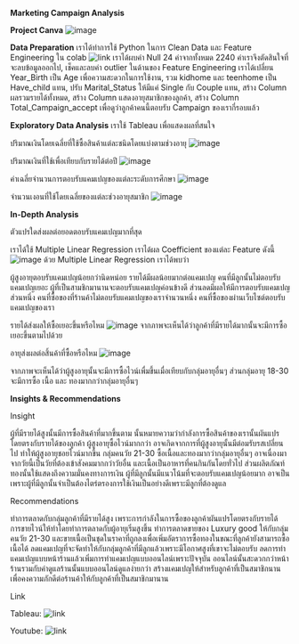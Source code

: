 **Marketing Campaign Analysis**

**Project Canva**
![image](https://github.com/user-attachments/assets/60b17cfc-e4e5-4a5a-ba50-0c53f00a52aa)

**Data Preparation**
เราได้ทำการใช้ Python ในการ Clean Data และ Feature Engineering ใน colab ![link](https://colab.research.google.com/drive/1kkNg7ndzoGxTZtnqvvhKNqzcDLeLuDSQ?usp=sharing) เราได้ผบค่า Null 24 ค่าจากทั้งหมด 2240 ค่าเราจึงตัดสินใจที่จะลบข้อมูลออกไป, เช็คและลบค่า outlier
ในด้านของ Feature Engineering เราได้เปลี่ยน Year_Birth เป็น Age เพื่อความสะดวกในการใช้งาน, รวม kidhome และ teenhome เป็น Have_child แทน, ปรับ Marital_Status ให้มีแค่ Single กับ Couple แทน, สร้าง Column ผลรวมรายได้ทั้งหมด, สร้าง Column แสดงอายุสมาชิกของลูกค้า, สร้าง Column Total_Campaign_accept เพื่อดูว่าลูกค้าคนนี้ตอบรับ Campaign ของเรากี่รอบแล้ว

**Exploratory Data Analysis**
เราใช้ Tableau เพื่อแสดงผลที่สนใจ

ปริมาณเงินโดยเฉลี่ยที่ใช้ซื้อสินค้าแต่ละชนิดโดยแบ่งตามช่วงอายุ
![image](https://github.com/user-attachments/assets/8ca8ba25-4c1c-4d8b-b732-8c3c5daf35c6)

ปริมาณเงินที่ใช้เพื่อเทียบกับรายได้ต่อปี
![image](https://github.com/user-attachments/assets/0b5db1fa-aac1-4498-aa12-26c4619fc1ee)

ค่าเฉลี่ยจำนวนการตอบรับแคมเปญของแต่ละระดับการศึกษา
![image](https://github.com/user-attachments/assets/22cddcfa-3784-420a-8313-305b829123d5)

จำนวนเงอนที่ใช้โดยเฉลี่ยของแต่ละช่วงอายุสมาชิก
![image](https://github.com/user-attachments/assets/78de471b-9c11-4830-b17c-156ce381c97d)

**In-Depth Analysis**

ตัวแปรใดส่งผลต่อยอดตอบรับแคมเปญมากที่สุด

เราได้ใช้ Multiple Linear Regression เราได้ผล Coefficient ของแต่ละ Feature ดังนี้
![image](https://github.com/user-attachments/assets/7cb7d72f-a03a-494f-bbe1-ec60507ee04a)
ด้วย Multiple Linear Regression เราได้พบว่า

ผู้สูงอายุตอบรับแคมเปญน้อยกว่านิดหน่อย
รายได้มีผลน้อยมากต่อแคมเปญ
คนที่มีลูกนั้นไม่ตอบรับแคมเปญเยอะ
ผู้ที่เป็นสามชิกมานานจะตอบรับแคมเปญค่อนข้างดี
ส่วนลดมีผลให้มีการตอบรับแคมเปญส่วนหนึ่ง
คนที่ซื้อของที่ร้านค้าไม่ตอบรับแคมเปญของเราจำนวนหนึ่ง
คนที่ซื้อของผ่านเว็บไซต์ตอบรับแคมเปญของเรา


รายได้ส่งผลให้ซื้อเยอะขึ้นหรือไหม
![image](https://github.com/user-attachments/assets/2e4753f2-cccc-4801-947b-5b8be317f499)
จากภาพจะเห็นได้ว่าลูกค้าที่มีรายได้มากนั้นจะมีการซื้อเยอะขึ้นตามไปด้วย


อายุส่งผลต่อสิ้นค้าที่ซื้อหรือไหม
![image](https://github.com/user-attachments/assets/089c38b1-c22c-4ee5-87a1-412d0378e80f)

จากภาพจะเห็นได้ว่าผู้สูงอายุนั้นจะมีการซื้อไวน์เพื่มขึ้นเมื่อเทียบกับกลุ่มอายุอื่นๆ ส่วนกลุ่มอายุ 18-30 จะมีการซื้อ เนื้อ และ ทองมากกว่ากลุ่มอายุอื่นๆ

**Insights & Recommendations**

Insight

ผู้ที่มีรายได้สูงนั้นมีการซื้อสินค้าที่มากขึ้นตาม นั้นหมายความว่ากำลังการซื้อสินค้าของเรานั้นผันแปรโดยตรงกับรายได้ของลูกค้า
ผู้สูงอายุซื้อไวน์มากกว่า อาจเกิดจากการที่ผู้สูงอายุนั้นมีต่อมรับรสเปลี่ยนไป ทำให้ผู้สูงอายุชอยไวน์มากขึ้น
กลุ่มคนวัย 21-30 ซื้อเนื้อและทองมากว่ากลุ่มอายุอื่นๆ อาจเนื่องมาจากวัยนี้เป็นวัยที่ต้องเข้าสังคมมากกว่าวัยอื่น และเนื้อเป็นอาหารที่คนกินกันโดยทั่วไป ส่วนผลิตภัณท์ทองนั้นใช้แสดงถึงความมั่นคงทางการเงิน
ผู้ที่มีลูกนั้นมีแนวโน้มที่จะตอบรับแคมเปญน้อยมาก อาจเป็นเพราะผู้ที่มีลูกนั้นจำเป็นต้องไตร่ตรองการใช้เงินเป็นอย่างดีเพราะมีลูกที่ต้องดูแล

Recommendations

ทำการตลาดกับกลุ่มลูกค้าที่มีรายได้สูง เพราะการกำลังในการซื้อของลูกค้าผันแปรโดยตรงกับรายได้
การขายไวน์ให้ทำโดยทำการตลาดกับผู้อายุเริ่มสูงขึ้น
ทำการตลาดขายของ Luxury good ให้กับกลุ่มคนวัย 21-30 และขายเนื้อเป็นชุดในราคาที่ถูกลงเพื่อเพิ่มอัตราการซื้อทองในขณะที่ลูกค้ายังสามารถซื้อเนื้อได้
ลดแคมเปญที่จะจัดทำให้กับกลุ่มลูกค้าที่มีลูกแล้วเพราะมีโอกาศสูงที่เขาจะไม่ตอบรับ
ลดการทำแคมเปญแบบหน้าร้านแล้วเพิ่มการทำแคมเปญแบบออนไลน์เพราะปัจจุบัน ออนไลน์นั้นสะดวกกว่าหน้าร้านรวมกับค่าดูแลร้านนั้นแบบออนไลน์ดูแลง่ายกว่า
สร้างแคมเปญให้สำหรับลูกค้าที่เป็นสมาชิกนานเพื่อคงความภักดีต่อร้านค้าให้กับลูกค้าที่เป็นสมาชิกมานาน

Link

Tableau: ![link](https://public.tableau.com/app/profile/chaipot.rutamornchai6341/viz/Project_Marketing_17480064448470/Story1?publish=yes)

Youtube: ![link](https://www.youtube.com/watch?v=hyBMHr7LNVc&ab_channel=Sand)
